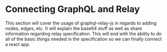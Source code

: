 # Connecting GraphQL and Relay

This section will cover the usage of graphql-relay-js in regards to adding nodes, edges, etc.  It will explain the base64 stuff as well as share information regarding relay specification.  This will end with the ability to do all of the basic things needed in the specification so we can finally connect a react app.
